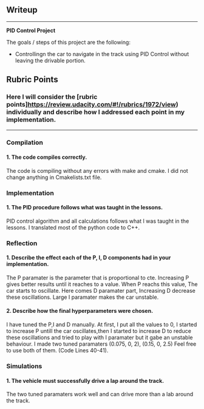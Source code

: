 ## Writeup

---

**PID Control Project**

The goals / steps of this project are the following:
* Controllingn the car to navigate in the track using PID Control without leaving the drivable portion.



## Rubric Points
### Here I will consider the [rubric points]https://review.udacity.com/#!/rubrics/1972/view) individually and describe how I addressed each point in my implementation.  

---
### Compilation

#### 1. The code compiles correctly.

The code is compiling without any errors with make and cmake. I did not change anything in Cmakelists.txt file.

### Implementation


#### 1. The PID procedure follows what was taught in the lessons.

PID control algorithm and all calculations follows what I was taught in the lessons. I translated most of the python code to C++.


### Reflection

#### 1. Describe the effect each of the P, I, D components had in your implementation.

The P paramater is the parameter that is proportional to cte. Increasing P gives better results until it reaches to a value. When P reachs this value, The car starts to oscillate. Here comes D paramater part, Increasing D decrease these oscillations. Large I paramater makes the car unstable.

#### 2. Describe how the final hyperparameters were chosen.

I have tuned the P,I and D manually. At first, I put all the values to 0, I started to increase P untill the car oscillates,then I started to increase D to reduce these oscillations and tried to play with I paramater but it gabe an unstable behaviour. I made two tuned paramaters (0.075, 0, 2), (0.15, 0, 2.5) Feel free to use both of them. (Code Lines 40-41).


### Simulations

#### 1. The vehicle must successfully drive a lap around the track.

The two tuned paramaters work well and can drive more than a lab around the track.

